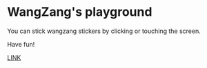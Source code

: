 # WangZang's playground

You can stick wangzang stickers by clicking or touching the screen.

Have fun!

[LINK](https://kajing1077.github.io/wangzang/)

